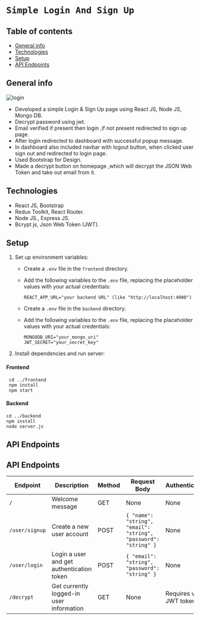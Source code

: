 # `Simple Login And Sign Up`

## Table of contents
* [General info](#general-info)
* [Technologies](#technologies)
* [Setup](#setup)
* [API Endpoints](#api-endpoints)

## General info
![login](https://github.com/Magar0/simple-assignment/assets/35245789/0a33ca3f-be32-49ba-bdcd-236276339695)

* Developed a simple Login & Sign Up page using React JS, Node JS, Mongo DB.
* Decrypt password using jwt.
* Email verified if present then login ,if not present redirected to sign up page.
* After login redirected to dashboard with successful popup message.
* In dashboard also included navbar with logout button, when clicked user sign out and redirected to login page.
* Used Bootstrap for Design.
* Made a decrypt button on homepage ,which will decrypt the JSON Web Token and take out email from it.
  
## Technologies
* React JS, Bootstrap
* Redux Toolkit, React Router.
* Node JS., Express JS.
* Bcrypt js, Json Web Token (JWT).
	
## Setup
1. Set up environment variables:
   - Create a `.env` file in the `frontend` directory.
   - Add the following variables to the `.env` file, replacing the placeholder values with your actual credentials:
     ```
     REACT_APP_URL="your backend URL" (like "http://localhost:4000")
     ```

   - Create a `.env` file in the `backend` directory.
   - Add the following variables to the `.env` file, replacing the placeholder values with your actual credentials:
     ```
     MONGODB_URI="your_mongo_uri"
     JWT_SECRET="your_secret_key"
     ```
2. Install dependencies and run server:
#### Frontend
```
 cd ../frontend
 npm install
 npm start
```
#### Backend
```
cd ../backend
npm install
node server.js
```

## API Endpoints

## API Endpoints

| Endpoint | Description | Method | Request Body | Authentication |
|---|---|---|---|---|
| `/` | Welcome message | GET | None | None |
| `/user/signup` | Create a new user account | POST | `{ "name": "string", "email": "string", "password": "string" }` | None |
| `/user/login` | Login a user and get authentication token | POST | `{ "email": "string", "password": "string" }` | None |
| `/decrypt` | Get currently logged-in user information | GET | None | Requires valid JWT token |


